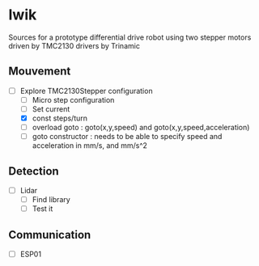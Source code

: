 # Iwik
Sources for a prototype differential drive robot using two stepper motors driven by TMC2130 drivers by Trinamic

## Mouvement
- [ ] Explore TMC2130Stepper configuration
  - [ ] Micro step configuration
  - [ ] Set current
  - [x] const steps/turn
  - [ ] overload goto : goto(x,y,speed) and goto(x,y,speed,acceleration)
  - [ ] goto constructor : needs to be able to specify speed and acceleration in mm/s, and mm/s^2

## Detection
- [ ] Lidar
  - [ ] Find library
  - [ ] Test it

## Communication
- [ ] ESP01
